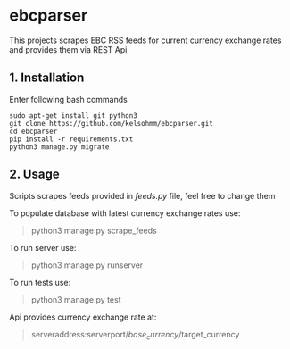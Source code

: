 # ebcparser

This projects scrapes EBC RSS feeds for current currency exchange rates and provides them via REST Api

## 1. Installation
Enter following bash commands
```
sudo apt-get install git python3
git clone https://github.com/kelsohmm/ebcparser.git
cd ebcparser
pip install -r requirements.txt
python3 manage.py migrate
```

## 2. Usage
Scripts scrapes feeds provided in *feeds.py* file, feel free to change them

To populate database with latest currency exchange rates use:
> python3 manage.py scrape_feeds

To run server use:
> python3 manage.py runserver

To run tests use:
> python3 manage.py test

Api provides currency exchange rate at:
> serveraddress:serverport/$base_currency/$target_currency
